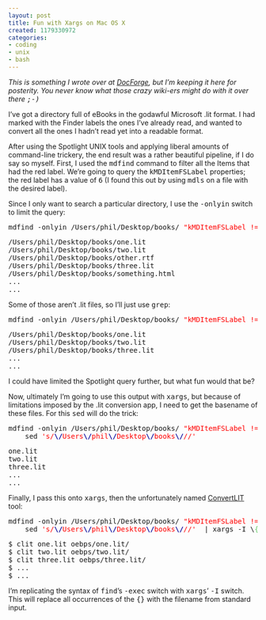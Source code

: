 ```yaml
---
layout: post
title: Fun with Xargs on Mac OS X
created: 1179330972
categories:
- coding
- unix
- bash
---
```

<p><em>This is something I wrote over at <a href="http://docforge.com">DocForge</a>, but I&#8217;m keeping it here for posterity. You never know what those crazy wiki-ers might do with it over there <tt>;-)</tt></em></p>

<p>I&#8217;ve got a directory full of eBooks in the godawful Microsoft .lit format. I had marked with the Finder labels the ones I&#8217;ve already read, and wanted to convert all the ones I hadn&#8217;t read yet into a readable format.</p>

<p>After using the Spotlight UNIX tools and applying liberal amounts of command-line trickery, the end result was a rather beautiful pipeline, if I do say so myself.
<!--break-->
First, I used the <tt>mdfind</tt> command to filter all the Items that had the red label. We&#8217;re going to query the <tt>kMDItemFSLabel</tt> properties; the red label has a value of <tt>6</tt> (I found this out by using <tt>mdls</tt> on a file with the desired label).</p>

<p>Since I only want to search a particular directory, I use the <tt>-onlyin</tt> switch to limit the query:</p>

<pre class="bash">mdfind -onlyin /Users/phil/Desktop/books/ <span style="color: #ff0000;">&quot;kMDItemFSLabel&nbsp;!= 6&quot;</span></pre>

<pre>/Users/phil/Desktop/books/one.lit
/Users/phil/Desktop/books/two.lit
/Users/phil/Desktop/books/other.rtf
/Users/phil/Desktop/books/three.lit
/Users/phil/Desktop/books/something.html
...
...</pre>

<p>Some of those aren&#8217;t .lit files, so I&#8217;ll just use <tt>grep</tt>:</p>

<pre class="bash">mdfind -onlyin /Users/phil/Desktop/books/ <span style="color: #ff0000;">&quot;kMDItemFSLabel&nbsp;!= 6&quot;</span> | grep <span style="color: #ff0000;">&quot;.lit&quot;</span></pre>

<pre>/Users/phil/Desktop/books/one.lit
/Users/phil/Desktop/books/two.lit
/Users/phil/Desktop/books/three.lit
...
...</pre>

<p>I could have limited the Spotlight query further, but what fun would that be?</p>

<p>Now, ultimately I&#8217;m going to use this output with <tt>xargs</tt>, but because of limitations imposed by the .lit conversion app, I need to get the basename of these files. For this <tt>sed</tt> will do the trick:</p>

<pre class="bash">mdfind -onlyin /Users/phil/Desktop/books/ <span style="color: #ff0000;">&quot;kMDItemFSLabel&nbsp;!= 6&quot;</span> | grep <span style="color: #ff0000;">&quot;.lit&quot;</span> | \
    sed <span style="color: #ff0000;">'s/<span style="color: #000099; font-weight: bold;">\/</span>Users<span style="color: #000099; font-weight: bold;">\/</span>phil<span style="color: #000099; font-weight: bold;">\/</span>Desktop<span style="color: #000099; font-weight: bold;">\/</span>books<span style="color: #000099; font-weight: bold;">\/</span>//'</span></pre>

<pre>one.lit
two.lit
three.lit
...
...</pre>

<p>Finally, I pass this onto <tt>xargs</tt>, then the unfortunately named <a href="http://www.convertlit.com" class="external text" title="http://www.convertlit.com">ConvertLIT</a> tool:</p>

<pre class="bash">mdfind -onlyin /Users/phil/Desktop/books/ <span style="color: #ff0000;">&quot;kMDItemFSLabel&nbsp;!= 6&quot;</span> | grep <span style="color: #ff0000;">&quot;.lit&quot;</span> | \
    sed <span style="color: #ff0000;">'s/<span style="color: #000099; font-weight: bold;">\/</span>Users<span style="color: #000099; font-weight: bold;">\/</span>phil<span style="color: #000099; font-weight: bold;">\/</span>Desktop<span style="color: #000099; font-weight: bold;">\/</span>books<span style="color: #000099; font-weight: bold;">\/</span>//'</span>  | xargs -I \<span style="color: #66cc66;">&#123;</span>\<span style="color: #66cc66;">&#125;</span> clit \<span style="color: #66cc66;">&#123;</span>\<span style="color: #66cc66;">&#125;</span> oebps/\<span style="color: #66cc66;">&#123;</span>\<span style="color: #66cc66;">&#125;</span>/</pre>

<pre>$ clit one.lit oebps/one.lit/
$ clit two.lit oebps/two.lit/
$ clit three.lit oebps/three.lit/
$ ...
$ ...</pre>

<p>I&#8217;m replicating the syntax of <tt>find</tt>&#8217;s <tt>-exec</tt> switch with <tt>xargs</tt>&#8217; <tt>-I</tt> switch. This will replace all occurrences of the <tt>{}</tt> with the filename from standard input.</p>
